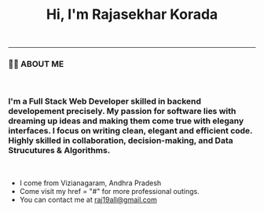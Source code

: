 <h1 style="text-align: center;">Hi, I'm Rajasekhar Korada</h1>
<br>
<hr>

<h3>👨‍💻 ABOUT ME </h3>
<br>
<h3 style ="text-align = center;">I'm a Full Stack Web Developer skilled in backend developement precisely. My passion for software lies with dreaming up ideas and making them come true with elegany interfaces. I focus on writing clean, elegant and efficient code. Highly skilled in collaboration, decision-making, and Data Strucutures & Algorithms. </h3>

<br>

<ul>
    <li>I come from Vizianagaram, Andhra Pradesh</li>
    <li>Come visit my <a>href = "#"</a> for more professional outings.</li> 
    <li> You can contact me at <a href = "mailto:raj19all@gmail.com">raj19all@gmail.com</a></li> 
</ul>
<br>

